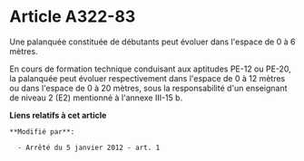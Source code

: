 # Article A322-83

Une palanquée constituée de débutants peut évoluer dans l'espace de 0 à 6 mètres. 

En cours de formation technique conduisant aux aptitudes PE-12 ou PE-20, la palanquée peut évoluer respectivement dans
l'espace de 0 à 12 mètres ou dans l'espace de 0 à 20 mètres, sous la responsabilité d'un enseignant de niveau 2 (E2)
mentionné à l'annexe III-15 b.

**Liens relatifs à cet article**

	**Modifié par**:

	  - Arrêté du 5 janvier 2012 - art. 1
